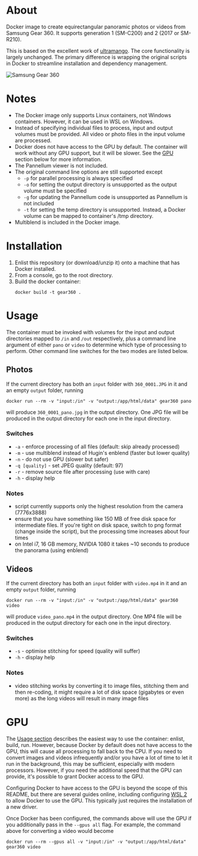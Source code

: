 # About

Docker image to create equirectangular panoramic photos or videos from Samsung Gear 360. It supports
generation 1 (SM-C200) and 2 (2017 or SM-R210).

This is based on the excellent work of [ultramango](https://github.com/ultramango/gear360pano). The core functionality is largely unchanged. The primary difference is wrapping the original scripts in Docker to streamline installation and dependency management. 

![Samsung Gear 360](gear360.jpg)

# Notes

* The Docker image only supports Linux containers, not Windows containers. However, it can be used in WSL on Windows. 
* Instead of specifying individual files to process, input and output volumes must be provided. All video or photo files in the input volume are processed.
* Docker does not have access to the GPU by default. The container will work without any GPU support, but it will be slower. See the [GPU](#gpu) section below for more information.
* The Pannellum viewer is not included.
* The original command line options are still supported except 
    * `-p` for parallel processing is always specified
    * `-o` for setting the output directory is unsupported as the output volume must be specified
    * `-g` for updating the Pannellum code is unsupported as Pannellum is not included
    * `-t` for setting the temp directory is unsupported. Instead, a Docker volume can be mapped to container's /tmp directory. 
* Multiblend is included in the Docker image. 

# Installation

1. Enlist this repository (or download/unzip it) onto a machine that has Docker installed. 
2. From a console, go to the root directory. 
3. Build the docker container: 
    ```
    docker build -t gear360 .
    ```

# Usage

The container must be invoked with volumes for the input and output directories mapped to `/in` and `/out` respectively, plus a command line argument of either `pano` or `video` to determine which type of processing to perform. Other command line switches for the two modes are listed below. 

## Photos

If the current directory has both an `input` folder with `360_0001.JPG` in it and an empty `output` folder, running

```
docker run --rm -v "input:/in" -v "output:/app/html/data" gear360 pano
```

will produce `360_0001_pano.jpg` in the output directory. One JPG file will be produced in the output directory for each one in the input directory. 

### Switches

* `-a` - enforce processing of all files (default: skip already processed)
* `-m` - use multiblend instead of Hugin's enblend (faster but lower quality)
* `-n` - do not use GPU (slower but safer)
* `-q [quality]` - set JPEG quality (default: 97)
* `-r` - remove source file after processing (use with care)
* `-h` - display help

### Notes

* script currently supports only the highest resolution from the camera (7776x3888)
* ensure that you have something like 150 MB of free disk space for intermediate files. If you're tight
on disk space, switch to png format (change inside the script), but the processing time increases about four times
* on Intel i7, 16 GB memory, NVIDIA 1080 it takes ~10 seconds to produce the panorama (using enblend)

## Videos

If the current directory has both an `input` folder with `video.mp4` in it and an empty `output` folder, running

```
docker run --rm -v "input:/in" -v "output:/app/html/data" gear360 video
```

will produce ```video_pano.mp4``` in the output directory. One MP4 file will be produced in the output directory for each one in the input directory. 

### Switches

* `-s` - optimise stitching for speed (quality will suffer)
* `-h` - display help

### Notes

* video stitching works by converting it to image files, stitching them and then re-coding, it might
require a lot of disk space (gigabytes or even more) as the long videos will result in many image
files

# GPU

The [Usage section](#usage) describes the easiest way to use the container: enlist, build, run. However, because Docker by default does not have access to the GPU, this will cause all processing to fall back to the CPU. If you need to convert images and videos infrequently and/or you have a lot of time to let it run in the background, this may be sufficient, especially with modern processors. However, if you need the additional speed that the GPU can provide, it's possible to grant Docker access to the GPU. 

Configuring Docker to have access to the GPU is beyond the scope of this README, but there are several guides online, including configuring [WSL 2](https://learn.microsoft.com/en-us/windows/ai/directml/gpu-cuda-in-wsl) to allow Docker to use the GPU. This typically just requires the installation of a new driver. 

Once Docker has been configured, the commands above will use the GPU if you additionally pass in the `--gpus all` flag. For example, the command above for converting a video would become
```
docker run --rm --gpus all -v "input:/in" -v "output:/app/html/data" gear360 video
```